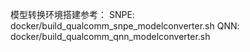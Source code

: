 模型转换环境搭建参考：
SNPE: docker/build_qualcomm_snpe_modelconverter.sh
QNN: docker/build_qualcomm_qnn_modelconverter.sh
